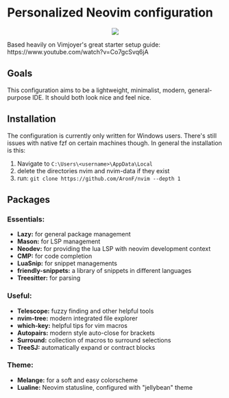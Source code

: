 # Personalized Neovim configuration
<p align="center"><img src="https://i.imgur.com/EZgWYIe.png"></p>
Based heavily on Vimjoyer's great starter setup guide: https://www.youtube.com/watch?v=Co7gcSvq6jA

## Goals
This configuration aims to be a lightweight, minimalist, modern, general-purpose IDE. It should both look nice and feel nice.

## Installation
The configuration is currently only written for Windows users. There's still issues with native fzf on certain machines though.
In general the installation is this:
1. Navigate to ```C:\Users\<username>\AppData\Local```
2. delete the directories nvim and nvim-data if they exist
3. run:
```git clone https://github.com/AronF/nvim --depth 1```

## Packages
### Essentials:
- **Lazy:** for general package management
- **Mason:** for LSP management
- **Neodev:** for providing the lua LSP with neovim development context
- **CMP:** for code completion
- **LuaSnip:** for snippet managements
- **friendly-snippets:** a library of snippets in different languages
- **Treesitter:** for parsing
### Useful:
- **Telescope:** fuzzy finding and other helpful tools
- **nvim-tree:** modern integrated file explorer
- **which-key:** helpful tips for vim macros
- **Autopairs:** modern style auto-close for brackets
- **Surround:** collection of macros to surround selections
- **TreeSJ:** automatically expand or contract blocks
### Theme:
- **Melange:** for a soft and easy colorscheme
- **Lualine:** Neovim statusline, configured with "jellybean" theme
